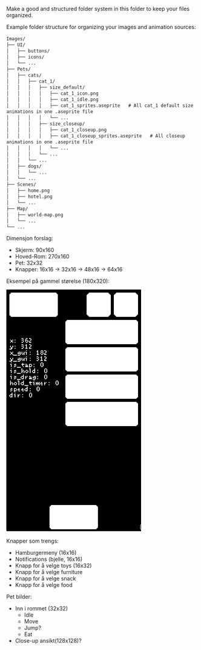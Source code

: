 Make a good and structured folder system in this folder to keep your files organized.

Example folder structure for organizing your images and animation sources:
```
Images/
├── UI/
│   ├── buttons/
│   ├── icons/
│   └── ...
├── Pets/
│   ├── cats/
│   │   ├── cat_1/
│   │   │   ├── size_default/
│   │   │   │   ├── cat_1_icon.png
│   │   │   │   ├── cat_1_idle.png
│   │   │   │   ├── cat_1_sprites.aseprite   # All cat_1 default size animations in one .aseprite file
│   │   │   │   └── ...
│   │   │   ├── size_closeup/
│   │   │   │   ├── cat_1_closeup.png
│   │   │   │   ├── cat_1_closeup_sprites.aseprite   # All closeup animations in one .aseprite file
│   │   │   │   └── ...
│   │   │   └── ...
│   │   └── ...
│   ├── dogs/
│   │   └── ...
│   └── ...
├── Scenes/
│   ├── home.png
│   ├── hotel.png
│   └── ...
├── Map/
│   ├── world-map.png
│   └── ...
└── ...
```

Dimensjon forslag:
- Skjerm: 90x160
- Hoved-Rom: 270x160
- Pet: 32x32
- Knapper: 16x16 -> 32x16 -> 48x16 -> 64x16

Eksempel på gammel størelse (180x320):

![alt text](../Git-Manual/image-size.png)

Knapper som trengs:
- Hamburgermeny (16x16)
- Notifications (bjelle, 16x16)
- Knapp for å velge toys (16x32)
- Knapp for å velge furniture
- Knapp for å velge snack
- Knapp for å velge food

Pet bilder:
- Inn i rommet (32x32)
  - Idle
  - Move
  - Jump?
  - Eat
- Close-up ansikt(128x128)?